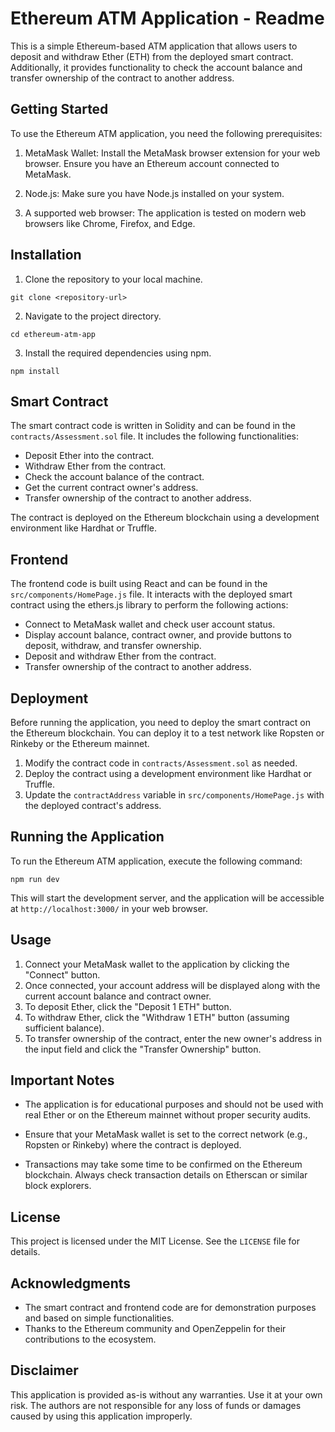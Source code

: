 # Ethereum ATM Application - Readme

This is a simple Ethereum-based ATM application that allows users to deposit and withdraw Ether (ETH) from the deployed smart contract. Additionally, it provides functionality to check the account balance and transfer ownership of the contract to another address.

## Getting Started

To use the Ethereum ATM application, you need the following prerequisites:

1. MetaMask Wallet: Install the MetaMask browser extension for your web browser. Ensure you have an Ethereum account connected to MetaMask.

2. Node.js: Make sure you have Node.js installed on your system.

3. A supported web browser: The application is tested on modern web browsers like Chrome, Firefox, and Edge.

## Installation

1. Clone the repository to your local machine.

```
git clone <repository-url>
```

2. Navigate to the project directory.

```
cd ethereum-atm-app
```

3. Install the required dependencies using npm.

```
npm install
```

## Smart Contract

The smart contract code is written in Solidity and can be found in the `contracts/Assessment.sol` file. It includes the following functionalities:

- Deposit Ether into the contract.
- Withdraw Ether from the contract.
- Check the account balance of the contract.
- Get the current contract owner's address.
- Transfer ownership of the contract to another address.

The contract is deployed on the Ethereum blockchain using a development environment like Hardhat or Truffle.

## Frontend

The frontend code is built using React and can be found in the `src/components/HomePage.js` file. It interacts with the deployed smart contract using the ethers.js library to perform the following actions:

- Connect to MetaMask wallet and check user account status.
- Display account balance, contract owner, and provide buttons to deposit, withdraw, and transfer ownership.
- Deposit and withdraw Ether from the contract.
- Transfer ownership of the contract to another address.

## Deployment

Before running the application, you need to deploy the smart contract on the Ethereum blockchain. You can deploy it to a test network like Ropsten or Rinkeby or the Ethereum mainnet.

1. Modify the contract code in `contracts/Assessment.sol` as needed.
2. Deploy the contract using a development environment like Hardhat or Truffle.
3. Update the `contractAddress` variable in `src/components/HomePage.js` with the deployed contract's address.

## Running the Application

To run the Ethereum ATM application, execute the following command:

```
npm run dev
```

This will start the development server, and the application will be accessible at `http://localhost:3000/` in your web browser.

## Usage

1. Connect your MetaMask wallet to the application by clicking the "Connect" button.
2. Once connected, your account address will be displayed along with the current account balance and contract owner.
3. To deposit Ether, click the "Deposit 1 ETH" button.
4. To withdraw Ether, click the "Withdraw 1 ETH" button (assuming sufficient balance).
5. To transfer ownership of the contract, enter the new owner's address in the input field and click the "Transfer Ownership" button.

## Important Notes

- The application is for educational purposes and should not be used with real Ether or on the Ethereum mainnet without proper security audits.

- Ensure that your MetaMask wallet is set to the correct network (e.g., Ropsten or Rinkeby) where the contract is deployed.

- Transactions may take some time to be confirmed on the Ethereum blockchain. Always check transaction details on Etherscan or similar block explorers.

## License

This project is licensed under the MIT License. See the `LICENSE` file for details.

## Acknowledgments

- The smart contract and frontend code are for demonstration purposes and based on simple functionalities.
- Thanks to the Ethereum community and OpenZeppelin for their contributions to the ecosystem.

## Disclaimer

This application is provided as-is without any warranties. Use it at your own risk. The authors are not responsible for any loss of funds or damages caused by using this application improperly.

